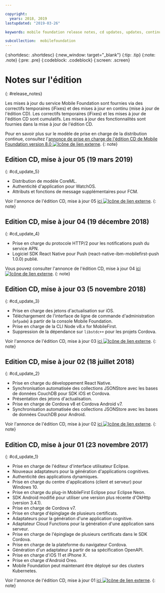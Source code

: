 ```yaml
---

copyright:
  years: 2018, 2019
lastupdated: "2019-03-26"

keywords: mobile foundation release notes, cd updates, updates, continuous delivery updates

subcollection:  mobilefoundation
---
```


{:shortdesc: .shortdesc}
{:new_window: target="_blank"}
{:tip: .tip}
{:note: .note}
{:pre: .pre}
{:codeblock: .codeblock}
{:screen: .screen}

# Notes sur l'édition
{: #release_notes}

Les mises à jour du service Mobile Foundation sont fournies via des correctifs temporaires (iFixes) et des mises à jour en continu (mise à jour de l'édition CD). Les correctifs temporaires (iFixes) et les mises à jour de l'édition CD sont cumulatifs. Les mises à jour des fonctionnalités sont fournies dans la mise à jour de l'édition CD.

Pour en savoir plus sur le modèle de prise en charge de la distribution continue, consultez l'[annonce de prise en charge de l'édition CD de Mobile Foundation version 8.0 ![Icône de lien externe](../../icons/launch-glyph.svg "Icône de lien externe")](https://www-01.ibm.com/common/ssi/ShowDoc.wss?docURL=/common/ssi/rep_ca/0/897/ENUS217-390/index.html&request_locale=en).
{: note}

## Edition CD, mise à jour 05 (19 mars 2019)
{: #cd_update_5}

* Distribution de modèle CoreML.
* Authenticité d'application pour WatchOS.
* Attributs et fonctions de message supplémentaires pour FCM.

Voir l'annonce de l'édition CD, mise à jour 05 [ici ![Icône de lien externe](../../icons/launch-glyph.svg "Icône de lien externe")](https://mobilefirstplatform.ibmcloud.com/blog/2019/03/22/8-0-cd-update-release).
{: note}

## Edition CD, mise à jour 04 (19 décembre 2018)
{: #cd_update_4}

* Prise en charge du protocole HTTP/2 pour les notifications push du service APN.
* Logiciel SDK React Native pour Push (react-native-ibm-mobilefirst-push 1.0.0) publié.

Vous pouvez consulter l'annonce de l'édition CD, mise à jour 04 [ici ![Icône de lien externe](../../icons/launch-glyph.svg "Icône de lien externe")](https://mobilefirstplatform.ibmcloud.com/blog/2018/12/24/8-0-cd-update-release/).
{: note}

## Edition CD, mise à jour 03 (5 novembre 2018)
{: #cd_update_3}

* Prise en charge des jetons d'actualisation sur iOS.
* Téléchargement de l'interface de ligne de commande d'administration (`mfpadm`) à partir de la console Mobile Foundation.
* Prise en charge de la CLI Node v8.x for MobileFirst.
* Suppression de la dépendance sur `libstdc++` pour les projets Cordova.

Voir l'annonce de l'édition CD, mise à jour 03 [ici ![Icône de lien externe](../../icons/launch-glyph.svg "Icône de lien externe")](https://mobilefirstplatform.ibmcloud.com/blog/2018/11/15/8-0-cd-update-release/).
{: note}

## Edition CD, mise à jour 02 (18 juillet 2018)
{: #cd_update_2}

* Prise en charge du développement React Native.
* Synchronisation automatisée des collections JSONStore avec les bases de données CouchDB pour SDK iOS et Cordova.
* Présentation des jetons d'actualisation.
* Prise en charge de Cordova v8 et Cordova Android v7.
* Synchronisation automatisée des collections JSONStore avec les bases de données CouchDB pour Android.

Voir l'annonce de l'édition CD, mise à jour 02 [ici ![Icône de lien externe](../../icons/launch-glyph.svg "Icône de lien externe")](https://mobilefirstplatform.ibmcloud.com/blog/2018/07/24/8-0-cd-update-release/).
{: note}

## Edition CD, mise à jour 01 (23 novembre 2017)
{: #cd_update_1}

* Prise en charge de l'éditeur d'interface utilisateur Eclipse.
* Nouveaux adaptateurs pour la génération d'applications cognitives.
* Authenticité des applications dynamiques.
* Prise en charge du centre d'applications (client et serveur) pour Windows 10.
* Prise en charge du plug-in MobileFirst Eclipse pour Eclipse Neon.
* SDK Android modifié pour utiliser une version plus récente d'OkHttp (version 3.4.1).
* Prise en charge de Cordova v7.
* Prise en charge d'épinglage de plusieurs certificats.
* Adaptateurs pour la génération d'une application cognitive.
* Adaptateur Cloud Functions pour la génération d'une application sans serveur.
* Prise en charge de l'épinglage de plusieurs certificats dans le SDK Cordova.
* Prise en charge de la plateforme du navigateur Cordova.
* Génération d'un adaptateur à partir de sa spécification OpenAPI.
* Prise en charge d'iOS 11 et iPhone X.
* Prise en charge d'Android Oreo.
* Mobile Foundation peut maintenant être déployé sur des clusters Kubernetes.


Voir l'annonce de l'édition CD, mise à jour 01 [ici ![Icône de lien externe](../../icons/launch-glyph.svg "Icône de lien externe")](https://mobilefirstplatform.ibmcloud.com/blog/2017/11/27/8-0-cd-update-release/).
{: note}

